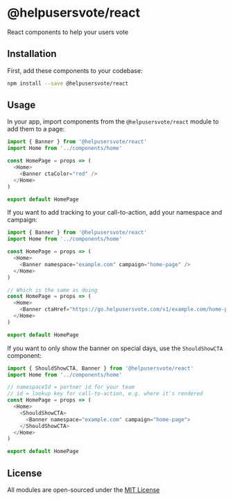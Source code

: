 # @helpusersvote/react

React components to help your users vote

## Installation

First, add these components to your codebase:

```bash
npm install --save @helpusersvote/react
```

## Usage

In your app, import components from the `@helpusersvote/react` module to add them to a page:

```javascript
import { Banner } from '@helpusersvote/react'
import Home from '../components/home'

const HomePage = props => (
  <Home>
    <Banner ctaColor="red" />
  </Home>
)

export default HomePage
```

If you want to add tracking to your call-to-action, add your namespace and campaign:

```javascript
import { Banner } from '@helpusersvote/react'
import Home from '../components/home'

const HomePage = props => (
  <Home>
    <Banner namespace="example.com" campaign="home-page" />
  </Home>
)

// Which is the same as doing
const HomePage = props => (
  <Home>
    <Banner ctaHref="https://go.helpusersvote.com/v1/example.com/home-page" />
  </Home>
)

export default HomePage
```

If you want to only show the banner on special days, use the `ShouldShowCTA` component:

```javascript
import { ShouldShowCTA, Banner } from '@helpusersvote/react'
import Home from '../components/home'

// namespaceId = partner id for your team
// id = lookup key for call-to-action, e.g. where it's rendered
const HomePage = props => (
  <Home>
    <ShouldShowCTA>
      <Banner namespace="example.com" campaign="home-page">
    </ShouldShowCTA>
  </Home>
)

export default HomePage
```

## License

All modules are open-sourced under the [MIT License](https://github.com/helpusersvote/modules/blob/master/license)

